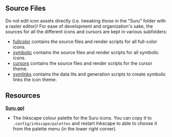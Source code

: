 ## Source Files

Do not edit icon assets directly (i.e. tweaking those in the "Suru" folder with a raster editor)! For ease of development and organization's sake, the sources for all the different icons and cursors are kept in various subfolders: 

 - [fullcolor](./fullcolor) contains the source files and render scripts for all full-color icons.
 - [symbolic](./symbolic) contains the source files and render scripts for all symbolic icons.
 - [cursors](./cursors) contains the source files and render scripts for the cursor theme.
 - [symlinks](./symlinks) contains the data lits and generation scripts to create symbolic links the icon theme.

## Resources

**[Suru.gpl](./Suru.gpl)**
- The Inkscape colour palette for the Suru icons. You can copy it to `.config/inkscape/palettes` and restart Inkscape to able to choose it from the palette menu (in the lower right corner).